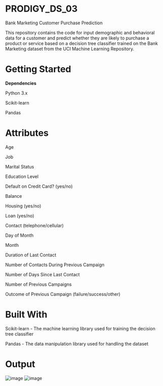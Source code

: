# PRODIGY_DS_03

Bank Marketing Customer Purchase Prediction

This repository contains the code for input demographic and behavioral data for a customer and predict whether they are likely to purchase a product or service based on a decision tree classifier trained on the Bank Marketing dataset from the UCI Machine Learning Repository.

# **Getting Started**

**Dependencies**

Python 3.x

Scikit-learn

Pandas



# **Attributes**

Age

Job


Marital Status

Education Level

Default on Credit Card? (yes/no)

Balance

Housing (yes/no)

Loan (yes/no)

Contact (telephone/cellular)

Day of Month

Month

Duration of Last Contact

Number of Contacts During Previous Campaign

Number of Days Since Last Contact

Number of Previous Campaigns

Outcome of Previous Campaign (failure/success/other)

# **Built With**

Scikit-learn - The machine learning library used for training the decision tree classifier

Pandas - The data manipulation library used for handling the dataset

# **Output**

![image](https://github.com/Julie-0411/PRODIGY_DS_03/assets/156679415/26e42a6d-c63b-47f8-a314-0b8fc4340317)
![image](https://github.com/Julie-0411/PRODIGY_DS_03/assets/156679415/c42a03f6-ec50-4ea2-8f0b-015e9f39f7c7)


